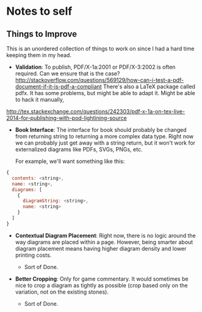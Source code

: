 # Notes to self

## Things to Improve

This is an unordered collection of things to work on since I had a hard time
keeping them in my head.

* __Validation__: To publish, PDF/X-1a:2001 or PDF/X-3:2002 is often
  required. Can we ensure that is the case?
  http://stackoverflow.com/questions/569129/how-can-i-test-a-pdf-document-if-it-is-pdf-a-compliant
  There's also a LaTeX package called pdfx. It has some problems, but might be
  able to adapt it. Might be able to hack it manually,

http://tex.stackexchange.com/questions/242303/pdf-x-1a-on-tex-live-2014-for-publishing-with-pod-lightining-source

* __Book Interface__: The interface for book should probably be changed from
  returning string to returning a more complex data type. Right now we can
  probably just get away with a string return, but it won't work for
  externalized diagrams like PDFs, SVGs, PNGs, etc.

  For example, we'll want something like this:

```javascript
{
  contents: <string>,
  name: <string>,
  diagrams: [
    {
      diagramString: <string>,
      name: <string>
    }
  ]
}
```

- __Contextual Diagram Placement__: Right now, there is no logic around the way
  diagrams are placed within a page. However, being smarter about diagram
  placement means having higher diagram density and lower printing costs.
    - Sort of Done.

- __Better Cropping__: Only for game commentary. It would sometimes be nice to
  crop a diagram as tightly as possible (crop based only on the variation, not
  on the existing stones).
    - Sort of Done.
